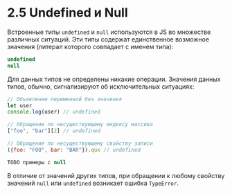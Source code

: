 # 2.5 Undefined и Null

Встроенные типы `undefined` и `null` используются в JS во множестве различных ситуаций.
Эти типы содержат единственное возможное значения (литерал которого совпадает с именем типа):

```js
undefined
null
```

Для данных типов не определены никакие операции. Значения данных типов, обычно, сигнализируют
об исключительных ситуациях:

```js
// Объявление переменной без значения
let user
console.log(user) // undefined

// Обращение по несуществующему индексу массива
["foo", "bar"][2] // undefined

// Обращение по несуществующему свойству записи
({foo: "FOO", bar: "BAR"}).qux // undefined

TODO примеры с null
```

В отличие от значений других типов, при обращении к любому свойству значений `null` или `undefined`
возникает ошибка `TypeError`.
